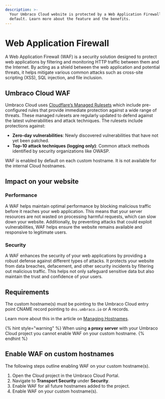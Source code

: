 ```yaml
---
description: >-
  Your Umbraco Cloud website is protected by a Web Application Firewall (WAF) by
  default. Learn more about the feature and the benefits.
---
```


# Web Application Firewall

A Web Application Firewall (WAF) is a security solution designed to protect web applications by filtering and monitoring HTTP traffic between them and the Internet. By acting as a shield between the web application and potential threats, it helps mitigate various common attacks such as cross-site scripting (XSS), SQL injection, and file inclusion.[ ](https://www.cloudflare.com/learning/ddos/glossary/web-application-firewall-waf/)

## Umbraco Cloud WAF

Umbraco Cloud uses [Cloudflare’s Managed Rulesets](https://developers.cloudflare.com/waf/managed-rules/) which include pre-configured rules that provide immediate protection against a wide range of threats. These managed rulesets are regularly updated to defend against the latest vulnerabilities and attack techniques. The rulesets include protections against:

* **Zero-day vulnerabilities**: Newly discovered vulnerabilities that have not yet been patched.
* **Top-10 attack techniques (logging only)**: Common attack methods identified by security organizations like OWASP.

WAF is enabled by default on each custom hostname. It is not available for the internal Cloud hostnames.

## Impact on your website

### **Performance**

A WAF helps maintain optimal performance by blocking malicious traffic before it reaches your web application. This means that your server resources are not wasted on processing harmful requests, which can slow down your website. Additionally, by preventing attacks that could exploit vulnerabilities, WAF helps ensure the website remains available and responsive to legitimate users.

### **Security**

A WAF enhances the security of your web applications by providing a robust defense against different types of attacks. It protects your website from data breaches, defacement, and other security incidents by filtering out malicious traffic. This helps not only safeguard sensitive data but also maintain the trust and confidence of your users.

## Requirements

The custom hostname(s) must be pointing to the Umbraco Cloud entry point  CNAME record pointing to `dns.umbraco.io` or A records.

Learn more about this in the article on [Managing Hostnames](../set-up/project-settings/manage-hostnames/).

{% hint style="warning" %}
When using **a proxy server** with your Umbraco Cloud project you cannot enable WAF on your custom hostname.&#x20;
{% endhint %}

## Enable WAF on custom hostnames

The following steps outline enabling WAF on your custom hostname(s).

1. Open the Cloud project in the Umbraco Cloud Portal.
2. Navigate to **Transport Security** under **Security**.
3. Enable WAF for all future hostnames added to the project.
4. Enable WAF on your custom hostname(s).
